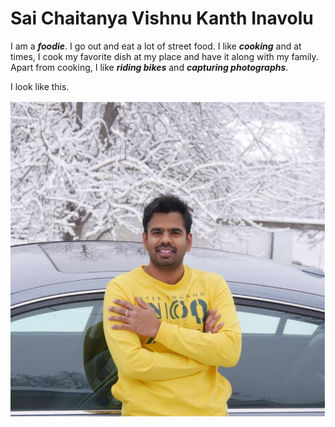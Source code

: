 # Sai Chaitanya Vishnu Kanth Inavolu
I am a ***foodie***. I go out and eat a lot of street food. I like ***cooking*** and at times, I cook my favorite dish at my place and have it along with my family. Apart from cooking, I like ***riding bikes*** and ***capturing photographs***.

I look like this.

![my_image](Sai.png)